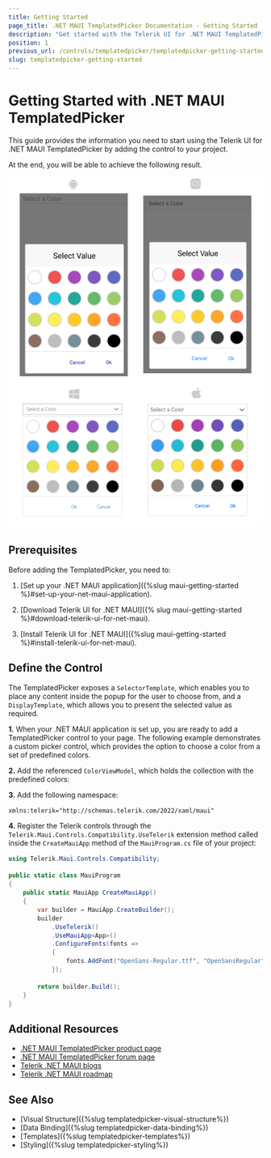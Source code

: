 ```yaml
---
title: Getting Started
page_title: .NET MAUI TemplatedPicker Documentation - Getting Started
description: "Get started with the Telerik UI for .NET MAUI TemplatedPicker and add the control to your .NET MAUI project."
position: 1
previous_url: /controls/templatedpicker/templatedpicker-getting-started
slug: templatedpicker-getting-started
---
```


# Getting Started with .NET MAUI TemplatedPicker

This guide provides the information you need to start using the Telerik UI for .NET MAUI TemplatedPicker by adding the control to your project.

At the end, you will be able to achieve the following result.

![TemplatedPicker Getting Started](images/templatedpicker_getting_started.png)

## Prerequisites

Before adding the TemplatedPicker, you need to:

1. [Set up your .NET MAUI application]({%slug maui-getting-started %}#set-up-your-net-maui-application).

1. [Download Telerik UI for .NET MAUI]({% slug maui-getting-started %}#download-telerik-ui-for-net-maui).

1. [Install Telerik UI for .NET MAUI]({%slug maui-getting-started %}#install-telerik-ui-for-net-maui).

## Define the Control

The TemplatedPicker exposes a `SelectorTemplate`, which enables you to place any content inside the popup for the user to choose from, and a `DisplayTemplate`, which allows you to present the selected value as required.

**1.** When your .NET MAUI application is set up, you are ready to add a TemplatedPicker control to your page. The following example demonstrates a custom picker control, which provides the option to choose a color from a set of predefined colors.

<snippet id='templatedpicker-getting-started-xaml' />
<snippet id='templatedpicker-getting-started-csharp' />


**2.** Add the referenced `ColorViewModel`, which holds the collection with the predefined colors:

<snippet id='templatedpicker-color-viewmodel' />

**3.** Add the following namespace:

```XAML
xmlns:telerik="http://schemas.telerik.com/2022/xaml/maui"
```

**4.** Register the Telerik controls through the `Telerik.Maui.Controls.Compatibility.UseTelerik` extension method called inside the `CreateMauiApp` method of the `MauiProgram.cs` file of your project:

```C#
using Telerik.Maui.Controls.Compatibility;

public static class MauiProgram
{
	public static MauiApp CreateMauiApp()
	{
		var builder = MauiApp.CreateBuilder();
		builder
			.UseTelerik()
			.UseMauiApp<App>()
			.ConfigureFonts(fonts =>
			{
				fonts.AddFont("OpenSans-Regular.ttf", "OpenSansRegular");
			});

		return builder.Build();
	}
}           
```           
 
## Additional Resources

- [.NET MAUI TemplatedPicker product page](https://www.telerik.com/maui-ui/templatedpicker)
- [.NET MAUI TemplatedPicker forum page](https://www.telerik.com/forums/maui?tagId=1854)
- [Telerik .NET MAUI blogs](https://www.telerik.com/blogs/mobile-net-maui)
- [Telerik .NET MAUI roadmap](https://www.telerik.com/support/whats-new/maui-ui/roadmap)

## See Also

- [Visual Structure]({%slug templatedpicker-visual-structure%})
- [Data Binding]({%slug templatedpicker-data-binding%})
- [Templates]({%slug templatedpicker-templates%})
- [Styling]({%slug templatedpicker-styling%})
